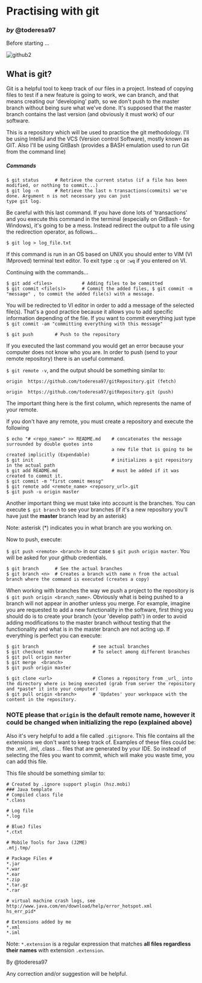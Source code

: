 # Practising with git
### *by* @toderesa97

Before starting ...

![github2](https://cloud.githubusercontent.com/assets/19231158/26694534/02e1b056-4708-11e7-8376-aacc2b6ad1b0.png)

## What is git?

Git is a helpful tool to keep track of our files in a project. Instead of copying files to test if a 
new feature is going to work, we can branch, and that means creating our 'developing' 
path, so we don't push to the master branch without being sure what we've done. It's supposed that the master branch
contains the last version (and obviously it must work) of our software.

This is a repository which will be used to practice the git methodology. I'll be using IntelliJ and the VCS (Version control Software),
mostly known as GIT. Also I'll be using GitBash (provides a BASH emulation used to run Git from the command line)

##### Commands

```
$ git status      # Retrieve the current status (if a file has been modified, or nothing to commit...)
$ git log -n      # Retrieve the last n transactions(commits) we've done. Argument n is not necessary you can just
type git log.
```
Be careful with this last command. If you have done lots of 'transactions' and you execute this command
in the terminal (especially on GitBash - for Windows), it's going to be a mess. Instead redirect the output to a file using the redirection operator,
as follows...

``$ git log > log_file.txt``

If this command is run in an OS based on UNIX you should enter to VIM (VI IMproved) terminal text editor. To exit type 
``:q``  or  ``:wq`` if you entered on VI.

Continuing with the commands...

```
$ git add <files>           # Adding files to be committed
$ git commit <file(s)>      # Commit the added files, $ git commit -m "message" , to commit the added file(s) with a message.
```
You will be redirected to VI editor in order to add a message of the selected file(s). That's a good practice 
because it allows you to add specific information depending of the file. If you want to commit everything just type
``$ git commit -am "committing everything with this message"``
```
$ git push        # Push to the repository
```

If you executed the last command you would get an error because your computer does not know who you are. In order
to push (send to your remote repository) there is an useful command.

``$ git remote -v``, and the output should be something similar to:

```
origin  https://github.com/toderesa97/gitRepository.git (fetch)

origin  https://github.com/toderesa97/gitRepository.git (push)
```
The important thing here is the first column, which represents the name of your remote. 

If you don't have any remote, you must create a repository and execute the following 

 ```
 $ echo "# <repo_name>" >> README.md    # concatenates the message surrounded by double quotes into 
                                        a new file that is going to be created implicitly (Expendable)
 $ git init                             # initializes a git repository in the actual path
 $ git add README.md                    # must be added if it was created to commit it.
 $ git commit -m "first commit messg"
 $ git remote add <remote_name> <reposory_url>.git
 $ git push -u origin master
 ```

Another important thing we must take into account is the branches. You can execute ``$ git branch``
to see your branches (if it's a new repository you'll have just the **master** branch lead by an asterisk)

Note: asterisk (*) indicates you in what branch are you working on.

Now to push, execute:

``$ git push <remote> <branch>`` in our case ``$ git push origin master``. You will be asked for your github credentials. 

```
$ git branch      # See the actual branches
$ git branch <n>  # Creates a branch with name n from the actual branch where the command is executed (creates a copy)
```
When working with branches the way we push a project to the repository is ``$ git push origin <branch_name>``. Obviously what is
being pushed to a branch will not appear in another unless you merge. For example, imagine you are requested to add
a new functionality in the software, first thing you should do is to create your branch (your 'develop path')  in order to avoid adding modifications to the
master branch without testing that the functionality and what is in the master branch are not acting up. If everything is perfect you can execute:

```
$ git branch                    # see actual branches
$ git checkout master           # To select among different branches
$ git pull origin master
$ git merge  <branch>  
$ git push origin master
```


```
$ git clone <url>               # Clones a repository from _url_ into the directory where is being executed (grab from server the repository and *paste* it into your computer)
$ git pull origin <branch>      # 'Updates' your workspace with the content in the repository. 
```

### NOTE please that ``origin`` is the default remote name, however it could be changed when initializing the repo (explained above)

Also it's very helpful to add a file called ``.gitignore``. This file contains all the extensions we don't want
to keep track of. Examples of these files could be: the .xml, .iml, .class ... files that are generated by your IDE.
So instead of selecting the files you want to commit, which will make you waste time, you can add this file.

This file should be something similar to:

```
# Created by .ignore support plugin (hsz.mobi)
### Java template
# Compiled class file
*.class

# Log file
*.log

# BlueJ files
*.ctxt

# Mobile Tools for Java (J2ME)
.mtj.tmp/

# Package Files #
*.jar
*.war
*.ear
*.zip
*.tar.gz
*.rar

# virtual machine crash logs, see http://www.java.com/en/download/help/error_hotspot.xml
hs_err_pid*

# Extensions added by me
*.xml
*.iml

```

Note: ``*.extension`` is a regular expression that matches **all files regardless their names** with extension ``.extension``.


By @toderesa97

Any correction and/or suggestion will be helpful.
